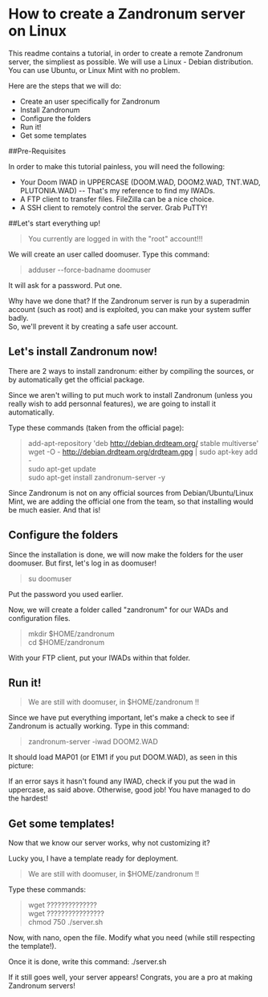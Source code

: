 # How to create a Zandronum server on Linux

This readme contains a tutorial, in order to create a remote Zandronum server, the simpliest as possible.
We will use a Linux - Debian distribution. You can use Ubuntu, or Linux Mint with no problem.

Here are the steps that we will do:
- Create an user specifically for Zandronum
- Install Zandronum
- Configure the folders
- Run it!
- Get some templates


##Pre-Requisites

In order to make this tutorial painless, you will need the following:
- Your Doom IWAD in UPPERCASE (DOOM.WAD, DOOM2.WAD, TNT.WAD, PLUTONIA.WAD) -- That's my reference to find my IWADs.
- A FTP client to transfer files. FileZilla can be a nice choice.
- A SSH client to remotely control the server. Grab PuTTY!

##Let's start everything up!

>You currently are logged in with the "root" account!!!

We will create an user called doomuser. Type this command:
>adduser --force-badname doomuser 

It will ask for a password. Put one.

Why have we done that? If the Zandronum server is run by a superadmin account (such as root) and is exploited, you can make your system suffer badly. <br />
So, we'll prevent it by creating a safe user account.

## Let's install Zandronum now!

There are 2 ways to install zandronum: either by compiling the sources, or by automatically get the official package.

Since we aren't willing to put much work to install Zandronum (unless you really wish to add personnal features), we are going to install it automatically.

Type these commands (taken from the official page):
>add-apt-repository 'deb http://debian.drdteam.org/ stable multiverse' <br />
wget -O - http://debian.drdteam.org/drdteam.gpg | sudo apt-key add - <br />
sudo apt-get update <br />
sudo apt-get install zandronum-server -y

Since Zandronum is not on any official sources from Debian/Ubuntu/Linux Mint, we are adding the official one from the team, so that installing would be much easier. And that is!

## Configure the folders

Since the installation is done, we will now make the folders for the user doomuser. 
But first, let's log in as doomuser!

> su doomuser

Put the password you used earlier.

Now, we will create a folder called "zandronum" for our WADs and configuration files.

> mkdir $HOME/zandronum <br />
cd $HOME/zandronum

With your FTP client, put your IWADs within that folder.

## Run it!

> We are still with doomuser, in $HOME/zandronum !!

Since we have put everything important, let's make a check to see if Zandronum is actually working. Type in this command:
> zandronum-server -iwad DOOM2.WAD

It should load MAP01 (or E1M1 if you put DOOM.WAD), as seen in this picture:


If an error says it hasn't found any IWAD, check if you put the wad in uppercase, as said above. Otherwise, good job! You have managed to do the hardest!

## Get some templates!

Now that we know our server works, why not customizing it? 

Lucky you, I have a template ready for deployment.

> We are still with doomuser, in $HOME/zandronum !!

Type these commands:

> wget ?????????????? <br />
wget ???????????????? <br />
chmod 750 ./server.sh

Now, with nano, open the file. Modify what you need (while still respecting the template!). 

Once it is done, write this command:
./server.sh

If it still goes well, your server appears! Congrats, you are a pro at making Zandronum servers!